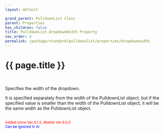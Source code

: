 ```yaml
---
layout: default

grand_parent: PulldownList Class
parent: Properties
has_children: false
title: PulldownList.DropdownWidth Property
nav_order: 4
permalink: /package/standard/pulldownlist/properties/dropdownwidth
---
```

# {{ page.title }}
<br>

Specifies the width of the dropdown.

It is specified separately from the width of the PulldownList object, but if the specified value is smaller than the width of the PulldownList object, it will be the same width as the PulldownList object.


<br><small><span style="color:red">Added since Ver.4.1.2, Mobile Ver.3.0.0</span></small>
<br><small><span style="color:blue">Can be ignored in AI</span></small>
